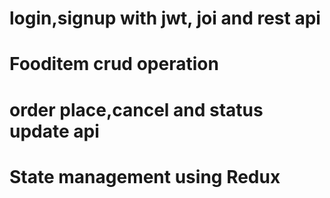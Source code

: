 # login,signup with jwt, joi and rest api
# Fooditem crud operation
# order place,cancel and status update api
# State management using Redux

